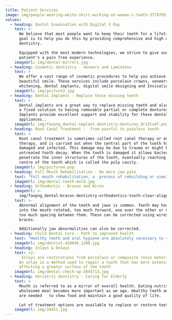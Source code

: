 ```yaml
---
title: Patient Services
image: img/people-wearing-white-shirt-working-on-woman-s-teeth-3779709.jpg
values:
  - heading: Dental Examination with Digital X Ray
    text: >-
      We believe that most people want to keep their teeth for a lifetime. Our
      goal is to help you do this by providing comprehensive and high quality
      dentistry.

      Equipped with the most modern technologies, we strive to give our
      patient's a pain free experience. 
    imageUrl: img/dental-mirrors.jpg
  - heading: Cosmetic dentistry - Veneers and Laminates
    text: >
      We offer a vast range of cosmetic procedures to help you achieve a
      beautiful smile. These services include porcelain crowns, veneers, teeth
      whitening, dental implants, digital smile designing and Invisalign.....
    imageUrl: img/picture3.jpg
  - heading: Dental Implants - Replace those missing teeth
    text: >
      Dental implants are a great way to replace missing teeth and also provide
      a fixed solution to having removable partial or complete dentures. 
      Implants provide excellent support and stability for these dental
      appliances..
    imageUrl: img/favpng_dental-implant-dentistry-dentures_9r12tvdf.png
  - heading: Root Canal Treatment -  from painful to painless tooth
    text: >
      Root canal treatment is sometimes called root canal therapy or endodontic
      therapy, and is carried out when the central part of the tooth has become
      damaged and infected. This damage may be due to trauma or might be due to
      untreated tooth decay. When the tooth is damaged it allows bacteria to
      penetrate the inner structures of the tooth, eventually reaching the very
      centre of the tooth which is called the pulp cavity.
    imageUrl: img/picture4.png
  - heading: Full Mouth Rehabilitation - No more jaw pain
    text: "Full mouth rehabilitation, a  process of rebuilding or simultaneously restoring all of the teeth in both the upper and lower jaws. It is a treatment tailor made for you, to optimize the health of entire mouth. This may require restoration and/or replacement of teeth. Patients with following conditions will benefit from this: \n•\tTeeth  lost due to decay or other reasons.\n\n•\tSeverely worn out teeth.\n\n•\tComplaint of jaw, muscle and headache pain, which may be due to \n       faulty bite       \n  "
    imageUrl: img/dental-teeth-mold.jpg
  - heading: Orthodontic - Braces and Wires
    imageUrl: >-
      img/favpng_dental-braces-dentistry-orthodontics-tooth-clear-aligners_epxkflwz.png
    text: >-
      Abnormal alignment of the teeth and jaws is common. Teeth may have come
      into the mouth rotated, too much forward, one over the other or may have
      too much spacing between them. These can be corrected using wires and
      braces. 

      Additionally jaw abnormalities can also be corrected.
  - heading: Child Dental Care - Path to improved health
    text: "Healthy teeth and oral hygiene are absolutely necessary to your child’s overall health. Teeth help the child eat and talk. Milk teeth are important and  need to last till the permanent are ready to erupt.\nWe understand that your child’s well-being is always on your mind. The care of your child’s teeth and gums begins with you - dental hygiene should begin when your child is a baby.\n\n•\tRegular dental check up and restoration of carious teeth\n•\tFlouride varnish help in managing decay\n•\tIf your child plays sports, they should wear a mouth guard\n\n\n"
    imageUrl: img/dentist-428646_1280.jpg
  - heading: Inlays & Onlays
    text: >2-
       Inlays are restorations from porcelain or composite resin material matching the color of the tooth, and provide almost invisible dental restoration while repairing the chewing surface. Dental inlays are generally more durable than regular fillings.
      An onlay is a method used to repair a tooth that has more extensive damage
      affecting a greater surface of the tooth
    imageUrl: img/dental-check-up-3845713.jpg
  - heading: Geriatric dentistry - Caring for Elderly
    text: >
      Mouth is referred to as a mirror of overall health. Eating nutritious
      wholesome meal becomes more important as we age. Healthy teeth and mouth
      are needed   to chew food and maintain a good quality of life. 

      Lot of treatment options are available to replace or restore teeth.
    imageUrl: img/19451.jpg
---
```

